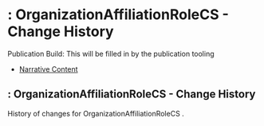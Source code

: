 # : OrganizationAffiliationRoleCS - Change History

Publication Build: This will be filled in by the publication tooling

* [Narrative Content](CodeSystem-OrganizationAffiliationRoleCS.html)

## : OrganizationAffiliationRoleCS - Change History

History of changes for OrganizationAffiliationRoleCS .